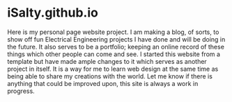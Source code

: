# iSalty.github.io
Here is my personal page website project. I am making a blog, of sorts, to show off fun Electrical Engineering projects I have done and will be doing in the future. It also serves to be a portfolio; keeping an online record of these things which other people can come and see. I started this website from a template but have made ample changes to it which serves as another project in itself. It is a way for me to learn web design at the same time as being able to share my creations with the world. Let me know if there is anything that could be improved upon, this site is always a work in progress.
